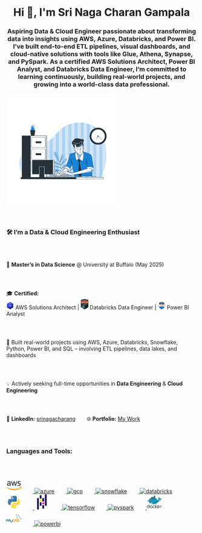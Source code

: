 <h1 align="center">Hi 👋, I'm Sri Naga Charan Gampala</h1>
<h3 align="center">Aspiring Data & Cloud Engineer passionate about transforming data into insights using AWS, Azure, Databricks, and Power BI. I’ve built end-to-end ETL pipelines, visual dashboards, and cloud-native solutions with tools like Glue, Athena, Synapse, and PySpark. As a certified AWS Solutions Architect, Power BI Analyst, and Databricks Data Engineer, I’m committed to learning continuously, building real-world projects, and growing into a world-class data professional.</h3>
<div style="display: flex; align-items: center; gap: 30px; flex-wrap: wrap;">

  <!-- Larger Image on Left -->

<img src="https://raw.githubusercontent.com/Charan282/Charan282/main/Working_bro.svg" alt="Working Illustration" width="300" align="left" style="margin-right: 20px;"/>

<h3>🛠️ I’m a <strong>Data & Cloud Engineering Enthusiast</strong></h3>

<p>📌 <strong>Master’s in Data Science</strong> @ University at Buffalo (May 2025)</p>

<p>🎓 <strong>Certified:</strong><br>
  <img src="https://raw.githubusercontent.com/Charan282/Charan282/main/aws-cert.png" width="20" alt="AWS" />
  AWS Solutions Architect |
  <img src="https://raw.githubusercontent.com/Charan282/Charan282/main/databricks-cert.png" width="20" alt="Databricks" />
  Databricks Data Engineer |
  <img src="https://raw.githubusercontent.com/Charan282/Charan282/main/powerbi-cert.png" width="20" alt="Power BI" />
  Power BI Analyst
</p>

<p>🚀 Built real-world projects using AWS, Azure, Databricks, Snowflake, Python, Power BI, and SQL – involving ETL pipelines, data lakes, and dashboards</p>

<p>💡 Actively seeking full-time opportunities in <strong>Data Engineering</strong> & <strong>Cloud Engineering</strong></p>

<p>🔗 <strong>LinkedIn:</strong> <a href="https://www.linkedin.com/in/srinagacharang/" target="_blank">srinagacharang</a></p>
<p>🌐 <strong>Portfolio:</strong> <a href="https://srinagacharangportfolio.netlify.app/" target="_blank">My Work</a></p>


<h3 align="left">Languages and Tools:</h3>
<p align="left">
  <!-- AWS -->
  <a href="https://aws.amazon.com" target="_blank" rel="noreferrer">
    <img src="https://raw.githubusercontent.com/devicons/devicon/master/icons/amazonwebservices/amazonwebservices-original-wordmark.svg" alt="aws" width="40" height="40" style="margin-right: 30px;"/>
  </a>

  <!-- Azure -->
  <a href="https://azure.microsoft.com/en-in/" target="_blank" rel="noreferrer">
    <img src="https://www.vectorlogo.zone/logos/microsoft_azure/microsoft_azure-icon.svg" alt="azure" width="40" height="40" style="margin-right: 30px;"/>
  </a>

  <!-- GCP -->
  <a href="https://cloud.google.com" target="_blank" rel="noreferrer">
    <img src="https://www.vectorlogo.zone/logos/google_cloud/google_cloud-icon.svg" alt="gcp" width="40" height="40" style="margin-right: 30px;"/>
  </a>

  <!-- Snowflake -->
  <a href="https://www.snowflake.com/" target="_blank" rel="noreferrer">
    <img src="https://www.vectorlogo.zone/logos/snowflake/snowflake-icon.svg" alt="snowflake" width="40" height="40" style="margin-right: 30px;"/>
  </a>

  <!-- Databricks -->
  <a href="https://www.databricks.com/" target="_blank" rel="noreferrer">
    <img src="https://avatars.githubusercontent.com/u/21087308?s=200&v=4" alt="databricks" width="40" height="40" style="margin-right: 30px;"/>
  </a>

  <!-- Python -->
  <a href="https://www.python.org" target="_blank" rel="noreferrer">
    <img src="https://raw.githubusercontent.com/devicons/devicon/master/icons/python/python-original.svg" alt="python" width="40" height="40" style="margin-right: 30px;"/>
  </a>

  <!-- Pandas -->
  <a href="https://pandas.pydata.org/" target="_blank" rel="noreferrer">
    <img src="https://raw.githubusercontent.com/devicons/devicon/master/icons/pandas/pandas-original.svg" alt="pandas" width="40" height="40" style="margin-right: 30px;"/>
  </a>

  <!-- TensorFlow -->
  <a href="https://www.tensorflow.org" target="_blank" rel="noreferrer">
    <img src="https://www.vectorlogo.zone/logos/tensorflow/tensorflow-icon.svg" alt="tensorflow" width="40" height="40" style="margin-right: 30px;"/>
  </a>

  <!-- PySpark -->
  <a href="https://spark.apache.org/docs/latest/api/python/index.html" target="_blank" rel="noreferrer">
    <img src="https://upload.wikimedia.org/wikipedia/commons/f/f3/Apache_Spark_logo.svg" alt="pyspark" width="40" height="40" style="margin-right: 30px;"/>
  </a>

  <!-- Docker -->
  <a href="https://www.docker.com/" target="_blank" rel="noreferrer">
    <img src="https://raw.githubusercontent.com/devicons/devicon/master/icons/docker/docker-original-wordmark.svg" alt="docker" width="40" height="40" style="margin-right: 30px;"/>
  </a>

  <!-- SQL (MySQL) -->
  <a href="https://www.mysql.com/" target="_blank" rel="noreferrer">
    <img src="https://raw.githubusercontent.com/devicons/devicon/master/icons/mysql/mysql-original-wordmark.svg" alt="mysql" width="40" height="40" style="margin-right: 30px;"/>
  </a>

  <!-- Power BI -->
  <a href="https://powerbi.microsoft.com/" target="_blank" rel="noreferrer">
    <img src="https://www.vectorlogo.zone/logos/microsoft_powerbi/microsoft_powerbi-icon.svg" alt="powerbi" width="40" height="40" style="margin-right: 30px;"/>
  </a>
</p>



  
</p>



